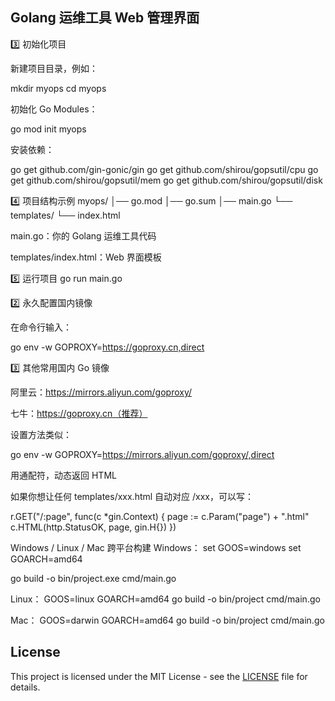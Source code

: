 ## Golang 运维工具 Web 管理界面

3️⃣ 初始化项目

新建项目目录，例如：

mkdir myops
cd myops

初始化 Go Modules：

go mod init myops

安装依赖：

go get github.com/gin-gonic/gin
go get github.com/shirou/gopsutil/cpu
go get github.com/shirou/gopsutil/mem
go get github.com/shirou/gopsutil/disk

4️⃣ 项目结构示例
myops/
│── go.mod
│── go.sum
│── main.go
└── templates/
└── index.html

main.go：你的 Golang 运维工具代码

templates/index.html：Web 界面模板

5️⃣ 运行项目
go run main.go

2️⃣ 永久配置国内镜像

在命令行输入：

go env -w GOPROXY=https://goproxy.cn,direct

3️⃣ 其他常用国内 Go 镜像

阿里云：https://mirrors.aliyun.com/goproxy/

七牛：https://goproxy.cn（推荐）

设置方法类似：

go env -w GOPROXY=https://mirrors.aliyun.com/goproxy/,direct

用通配符，动态返回 HTML

如果你想让任何 templates/xxx.html 自动对应 /xxx，可以写：

r.GET("/:page", func(c \*gin.Context) {
page := c.Param("page") + ".html"
c.HTML(http.StatusOK, page, gin.H{})
})

Windows / Linux / Mac 跨平台构建
Windows：
set GOOS=windows
set GOARCH=amd64

go build -o bin/project.exe cmd/main.go

Linux：
GOOS=linux GOARCH=amd64 go build -o bin/project cmd/main.go

Mac：
GOOS=darwin GOARCH=amd64 go build -o bin/project cmd/main.go

## License

This project is licensed under the MIT License - see the [LICENSE](LICENSE) file for details.
